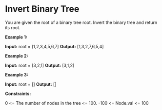 # Invert Binary Tree

You are given the root of a binary tree root. Invert the binary tree and return its root.

**Example 1:**

**Input:** root = [1,2,3,4,5,6,7]
**Output:** [1,3,2,7,6,5,4]

**Example 2:**

**Input:** root = [3,2,1]
**Output:** [3,1,2]

**Example 3:**

**Input:** root = []
**Output:** []

**Constraints:**

0 <= The number of nodes in the tree <= 100.
-100 <= Node.val <= 100
